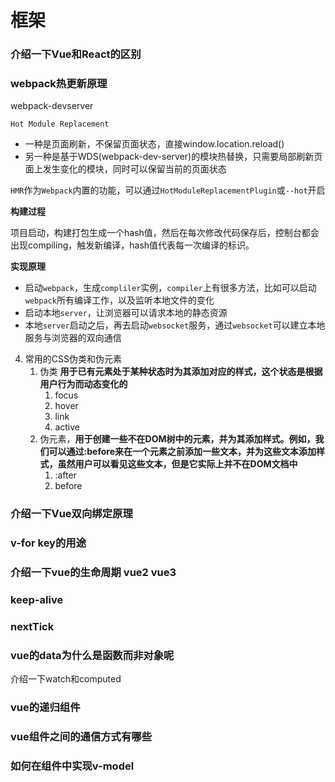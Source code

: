 # 框架

### 介绍一下Vue和React的区别



### webpack热更新原理

webpack-devserver

`Hot Module Replacement`

* 一种是页面刷新，不保留页面状态，直接window.location.reload()
* 另一种是基于WDS(webpack-dev-server)的模块热替换，只需要局部刷新页面上发生变化的模块，同时可以保留当前的页面状态

`HMR`作为`Webpack`内置的功能，可以通过`HotModuleReplacementPlugin`或`--hot`开启

**构建过程**

项目启动，构建打包生成一个hash值，然后在每次修改代码保存后，控制台都会出现compiling，触发新编译，hash值代表每一次编译的标识。

**实现原理**

* 启动`webpack`，生成`compliler`实例，`compiler`上有很多方法，比如可以启动`webpack`所有编译工作，以及监听本地文件的变化
* 启动本地`server`，让浏览器可以请求本地的静态资源
* 本地`server`启动之后，再去启动`websocket`服务，通过`websocket`可以建立本地服务与浏览器的双向通信

4. 常用的CSS伪类和伪元素
   1. 伪类 **用于已有元素处于某种状态时为其添加对应的样式，这个状态是根据用户行为而动态变化的**
      1. focus
      2. hover
      3. link
      4. active
   2. 伪元素，**用于创建一些不在DOM树中的元素，并为其添加样式。例如，我们可以通过:before来在一个元素之前添加一些文本，并为这些文本添加样式，虽然用户可以看见这些文本，但是它实际上并不在DOM文档中**
      1. :after
      2. before

### 介绍一下Vue双向绑定原理





### v-for key的用途



### 介绍一下vue的生命周期 vue2 vue3



### keep-alive





### nextTick



### vue的data为什么是函数而非对象呢





介绍一下watch和computed





### vue的递归组件





### vue组件之间的通信方式有哪些





### 如何在组件中实现v-model







